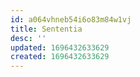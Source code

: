 ```yaml
---
id: a064vhneb54i6o83m84w1vj
title: Sententia
desc: ''
updated: 1696432633629
created: 1696432633629
---
```

